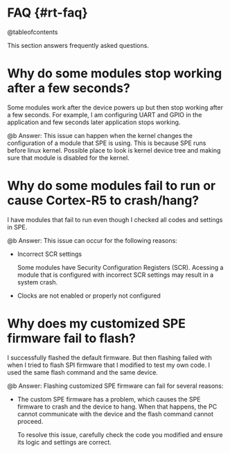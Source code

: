 FAQ {#rt-faq}
===
@tableofcontents

This section answers frequently asked questions.

# Why do some modules stop working after a few seconds?

Some modules work after the device powers up but then stop working after a
few seconds. For example, I am configuring UART and GPIO in the application and
few seconds later application stops working.

@b Answer: This issue can happen when the kernel changes the configuration of a
module that SPE is using. This is because SPE runs before linux kernel. Possible
place to look is kernel device tree and making sure that module is disabled for
the kernel.

# Why do some modules fail to run or cause Cortex-R5 to crash/hang?

I have modules that fail to run even though I checked all codes and settings in
SPE.

@b Answer: This issue can occur for the following reasons:

- Incorrect SCR settings

  Some modules have Security Configuration Registers (SCR). Acessing a module
  that is configured with incorrect SCR settings may result in a system crash.

- Clocks are not enabled or properly not configured

# Why does my customized SPE firmware fail to flash?

I successfully flashed the default firmware. But then flashing failed with when I tried to flash
SPI firmware that I modified  to test my own code. I used the same flash command and the same
device.

@b Answer: Flashing customized SPE firmware can fail for several reasons:

- The custom SPE firmware has a problem, which causes the SPE firmware to crash and the device to
  hang. When that happens, the PC cannot communicate with the
  device and the flash command cannot proceed.

  To resolve this issue, carefully check the code you modified and ensure its logic and
  settings are correct.
